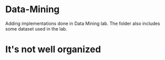 # Data-Mining
Adding implementations done in Data Mining lab. The folder also includes some dataset used in the lab.

# It's not well organized

